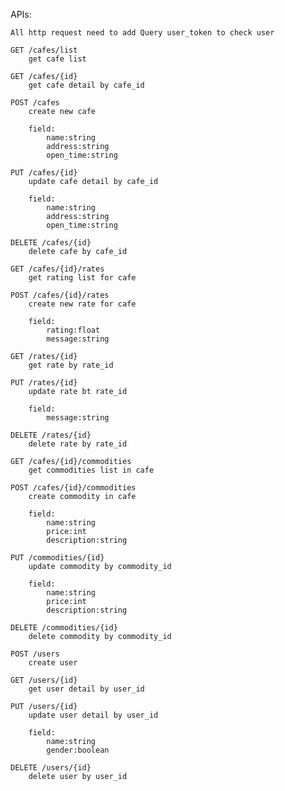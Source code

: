 APIs:

	All http request need to add Query user_token to check user

	GET /cafes/list
		get cafe list

	GET /cafes/{id}
		get cafe detail by cafe_id

	POST /cafes
		create new cafe

		field:
			name:string
			address:string
			open_time:string

	PUT /cafes/{id}
		update cafe detail by cafe_id

		field:
			name:string
			address:string
			open_time:string

	DELETE /cafes/{id}
		delete cafe by cafe_id

	GET /cafes/{id}/rates
		get rating list for cafe

	POST /cafes/{id}/rates
		create new rate for cafe

		field:
			rating:float
			message:string

	GET /rates/{id}
		get rate by rate_id

	PUT /rates/{id}
		update rate bt rate_id

		field:
			message:string

	DELETE /rates/{id}
		delete rate by rate_id

	GET /cafes/{id}/commodities
		get commodities list in cafe

	POST /cafes/{id}/commodities
		create commodity in cafe

		field:
			name:string
			price:int
			description:string

	PUT /commodities/{id}
		update commodity by commodity_id

		field:
			name:string
			price:int
			description:string

	DELETE /commodities/{id}
		delete commodity by commodity_id

	POST /users
		create user

	GET /users/{id}
		get user detail by user_id

	PUT /users/{id}
		update user detail by user_id

		field:
			name:string
			gender:boolean

	DELETE /users/{id}
		delete user by user_id


